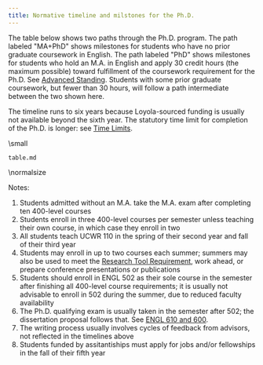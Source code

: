 ```yaml
---
title: Normative timeline and milstones for the Ph.D.
---
```


The table below shows two paths through the Ph.D. program.
The path labeled "MA+PhD" shows milestones for students who have no prior graduate coursework in English.
The path labeled "PhD" shows milestones for students who hold an M.A. in English and apply 30 credit hours (the maximum possible) toward fulfillment of the coursework requirement for the Ph.D.
See [Advanced Standing](#transfer-credit-and-advanced-standing).
Students with some prior graduate coursework, but fewer than 30 hours, will follow a path intermediate between the two shown here.

The timeline runs to six years because Loyola-sourced funding is usually not available beyond the sixth year.
The statutory time limit for completion of the Ph.D. is longer: see [Time Limits](#time-limit-phd).

\small

``` {.include}
table.md
```

\normalsize

Notes:

1. Students admitted without an M.A. take the M.A. exam after completing ten 400-level courses
1. Students enroll in three 400-level courses per semester unless teaching their own course, in which case they enroll in two
1. All students teach UCWR 110 in the spring of their second year and fall of their third year
1. Students may enroll in up to two courses each summer; summers may also be used to meet the [Research Tool Requirement](#research-tool), work ahead, or prepare conference presentations or publications
1. Students should enroll in ENGL 502 as their sole course in the semester after finishing all 400-level course requirements; it is usually not advisable to enroll in 502 during the summer, due to reduced faculty availability
1. The Ph.D. qualifying exam is usually taken in the semester after 502; the dissertation proposal follows that. See [ENGL 610 and 600](#engl-610-and-600).
1. The writing process usually involves cycles of feedback from advisors, not reflected in the timelines above
1. Students funded by assitantiships must apply for jobs and/or fellowships in the fall of their fifth year
<!--
1. Current students run at least one year behind this schedule in the post-coursework phase
-->
